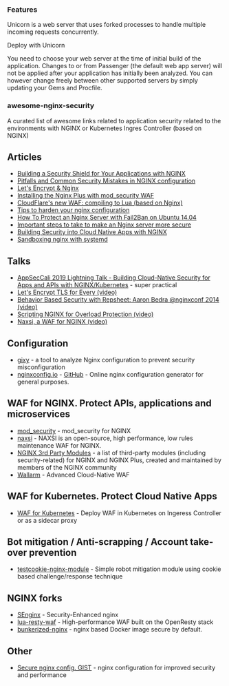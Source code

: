 ### Features
Unicorn is a web server that uses forked processes to handle multiple incoming
requests concurrently.

Deploy with Unicorn

You need to choose your web server at the time of initial build of the
application. Changes to or from Passenger (the default web app server) will not
be applied after your application has initially been analyzed. You can however
change freely between other supported servers by simply updating your Gems and
Procfile.

### awesome-nginx-security

A curated list of awesome links related to application security related to the environments with NGINX or Kubernetes Ingres Controller (based on NGINX)

## Articles

- [Building a Security Shield for Your Applications with NGINX](https://www.nginx.com/blog/build-application-security-shield-with-nginx-wallarm)
- [Pitfalls and Common Security Mistakes in NGINX configuration](https://www.nginx.com/resources/wiki/start/topics/tutorials/config_pitfalls/)
- [Let's Encrypt & Nginx](https://letsecure.me/secure-web-deployment-with-lets-encrypt-and-nginx/)
- [Installing the Nginx Plus with mod_security WAF](https://www.nginx.com/resources/admin-guide/nginx-plus-modsecurity-waf-installation-logging/)
- [CloudFlare's new WAF: compiling to Lua (based on Nginx)](https://blog.cloudflare.com/cloudflares-new-waf-compiling-to-lua/)
- [Tips to harden your nginx configuration](https://www.acunetix.com/blog/articles/nginx-server-security-hardening-configuration-1/#comment-16863)
- [How To Protect an Nginx Server with Fail2Ban on Ubuntu 14.04](https://www.digitalocean.com/community/tutorials/how-to-protect-an-nginx-server-with-fail2ban-on-ubuntu-14-04)
- [Important steps to take to make an Nginx server more secure](https://help.dreamhost.com/hc/en-us/articles/222784068-The-most-important-steps-to-take-to-make-an-Nginx-server-more-secure)
- [Building Security into Cloud Native Apps with NGINX](https://www.helpnetsecurity.com/2019/02/19/building-security-into-cloud-native-apps-with-nginx/)
- [Sandboxing nginx with systemd](https://medium.com/@nickodell/sandboxing-nginx-with-systemd-80441923c555)

## Talks

- [AppSecCali 2019 Lightning Talk - Building Cloud-Native Security for Apps and APIs with NGINX/Kubernetes](https://www.youtube.com/watch?v=xcjFgZ_FN4w) - super practical
- [Let's Encrypt TLS for Every (video)](https://www.youtube.com/watch?v=ac4tE4_4nU0)
- [Behavior Based Security with Repsheet: Aaron Bedra @nginxconf 2014 (video)](https://www.youtube.com/watch?v=9AyaVxzqYoA)
- [Scripting NGINX for Overload Protection (video)](https://www.youtube.com/watch?v=uFm-tp4t2mE)
- [Naxsi, a WAF for NGINX (video)](https://www.youtube.com/watch?v=JiJHCodn_PQ)

## Configuration

- [gixy](https://github.com/yandex/gixy/) - a tool to analyze Nginx configuration to prevent security misconfiguration
- [nginxconfig.io](https://nginxconfig.io) - [GitHub](https://github.com/valentinxxx/nginxconfig.io) - Online nginx configuration generator for general purposes.

## WAF for NGINX. Protect APIs, applications and microservices

- [mod_security](https://github.com/SpiderLabs/ModSecurity-nginx) - mod_security for NGINX
- [naxsi](https://github.com/nbs-system/naxsi) - NAXSI is an open-source, high performance, low rules maintenance WAF for NGINX.
- [NGINX 3rd Party Modules](https://www.nginx.com/resources/wiki/modules/) -  a list of third-party modules (including security-related) for NGINX and NGINX Plus, created and maintained by members of the NGINX community
- [Wallarm](https://wallarm.com) - Advanced Cloud-Native WAF

## WAF for Kubernetes. Protect Cloud Native Apps

- [WAF for Kubernetes](https://wallarm.com/solutions/waf-for-kubernetes/) - Deploy WAF in Kubernetes on Ingeress Controller or as a sidecar proxy

## Bot mitigation / Anti-scrapping / Account take-over prevention 

- [testcookie-nginx-module](https://github.com/kyprizel/testcookie-nginx-module) - Simple robot mitigation module using cookie based challenge/response technique 

## NGINX forks

- [SEnginx](https://github.com/NeusoftSecurity/SEnginx) - Security-Enhanced nginx
- [lua-resty-waf](https://github.com/p0pr0ck5/lua-resty-waf) - High-performance WAF built on the OpenResty stack
- [bunkerized-nginx](https://github.com/bunkerity/bunkerized-nginx) - nginx based Docker image secure by default.

## Other

- [Secure nginx config. GIST](https://gist.github.com/plentz/6737338) - nginx configuration for improved security and performance

